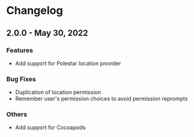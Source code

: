 # Changelog

## 2.0.0 - May 30, 2022

### Features

* Add support for Polestar location provider

### Bug Fixes

* Duplication of location permission
* Remember user's permission choices to avoid permission reprompts

### Others

* Add support for Cocoapods